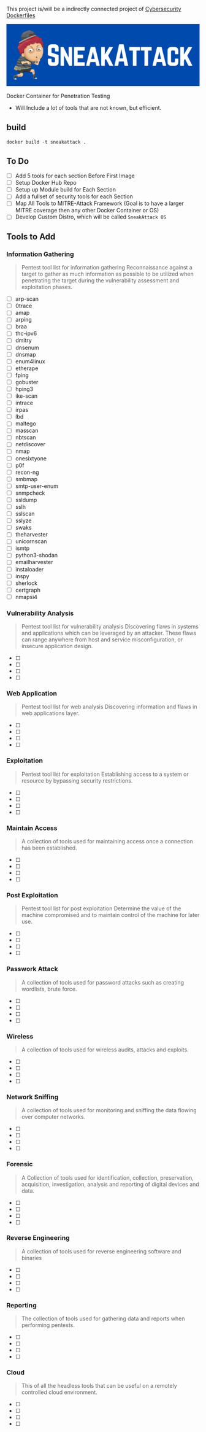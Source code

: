 This project is/will be a indirectly connected project of [Cybersecurity Dockerfiles](https://github.com/austinsonger/cybersecurity-dockerfiles)

![SneakAttack](/img/SneakAttack-Banner.png)

Docker Container for Penetration Testing
 - Will Include a lot of tools that are not known, but efficient. 


## build

```
docker build -t sneakattack .
```


## To Do
- [ ] Add 5 tools for each section Before First Image
- [ ] Setup Docker Hub Repo 
- [ ] Setup up Module build for Each Section
- [ ] Add a fullset of security tools for each Section
- [ ] Map All Tools to MITRE-Attack Framework (Goal is to have a larger MITRE coverage then any other Docker Container or OS)
- [ ] Develop Custom Distro, which will be called `SneakAttack OS`

## Tools to Add

### Information Gathering
> Pentest tool list for information gathering Reconnaissance against a target to gather as much information as possible to be utilized when penetrating the target during the vulnerability assessment and exploitation phases.

- [ ] arp-scan
- [ ] 0trace
- [ ] amap
- [ ] arping
- [ ] braa
- [ ] thc-ipv6
- [ ] dmitry
- [ ] dnsenum
- [ ] dnsmap
- [ ] enum4linux
- [ ] etherape
- [ ] fping
- [ ] gobuster
- [ ] hping3
- [ ] ike-scan
- [ ] intrace
- [ ] irpas
- [ ] lbd
- [ ] maltego
- [ ] masscan
- [ ] nbtscan
- [ ] netdiscover
- [ ] nmap
- [ ] onesixtyone
- [ ] p0f
- [ ] recon-ng
- [ ] smbmap
- [ ] smtp-user-enum
- [ ] snmpcheck
- [ ] ssldump
- [ ] sslh
- [ ] sslscan
- [ ] sslyze
- [ ] swaks
- [ ] theharvester
- [ ] unicornscan
- [ ] ismtp
- [ ] python3-shodan
- [ ] emailharvester
- [ ] instaloader
- [ ] inspy
- [ ] sherlock
- [ ] certgraph
- [ ] nmapsi4

### Vulnerability Analysis
> Pentest tool list for vulnerability analysis Discovering flaws in systems and applications which can be leveraged by an attacker. These flaws can range anywhere from host and service misconfiguration, or insecure application design.

- [ ] 
- [ ] 
- [ ] 
- [ ] 


<!--
  afl,
  doona,
  thc-ipv6,
  dhcpig,
  enumiax,
  gvm,
  iaxflood,
  inviteflood,
  dsniff,
  ohrwurm,
  protos-sip,
  rtpbreak,
  rtpflood,
  rtpinsertsound,
  rtpmixsound,
  sipp,
  slowhttptest,
  spike,
  sipvicious,
  thc-ssl-dos,
  unix-privesc-check,
  voiphopper,
  yersinia,
  siparmyknife,
  sctpscan,
  cisco-ocs,
  cisco-torch,
  copy-router-config,
-->




### Web Application
> Pentest tool list for web analysis Discovering information and flaws in web applications layer.

- [ ] 
- [ ] 
- [ ] 
- [ ] 


<!--
  burpsuite,
  commix,
  davtest,
  dirb,
  dirbuster,
  gobuster,
  joomscan,
  jsql-injection,
  nikto,
  padbuster,
  skipfish,
  wfuzz,
  whatweb,
  wig,
  wpscan,
  xsser,
  zaproxy,
  wafw00f,
  parsero,
-->



### Exploitation
>  Pentest tool list for exploitation Establishing access to a system or resource by bypassing security restrictions.

- [ ] 
- [ ] 
- [ ] 
- [ ] 


<!--
  armitage,
  beef-xss,
  commix,
  thc-ipv6,
  jsql-injection,
  king-phisher,
  mdbtools,
  metasploit-framework,
  oscanner,
  pompem,
  set,
  shellnoob,
  sidguesser,
  sqlmap,
  websploit,
  unicorn-magic,
  backdoor-factory,
-->




### Maintain Access
> A collection of tools used for maintaining access once a connection has been established.

- [ ] 
- [ ] 
- [ ] 
- [ ] 


<!--
  ncat-w32,
  powercat,
  dns2tcp,
  hyperion,
  iodine,
  laudanum,
  nishang,
  proxychains,
  proxytunnel,
  ptunnel,
  pwnat,
  sbd,
  shellter,
  socat,
  sslh,
  stunnel4,
  udptunnel,
  webacoo,
  weevely,
  windows-binaries,
  webshells,
-->



### Post Exploitation
> Pentest tool list for post exploitation Determine the value of the machine compromised and to maintain control of the machine for later use.

- [ ] 
- [ ] 
- [ ] 
- [ ] 


<!--
  mimikatz,
  powersploit,
  passing-the-hash,
  wce,
  xspy,
  lynis,
  linux-exploit-suggester
-->


### Passwork Attack
> A collection of tools used for password attacks such as creating wordlists, brute force.

- [ ] 
- [ ] 
- [ ] 
- [ ] 




<!--
  brutespray,
  cewl,
  changeme,
  chntpw,
  cmospwd,
  crackle,
  crunch,
  fcrackzip,
  hashcat,
  hashid,
  hydra,
  john,
  johnny,
  pack,
  medusa,
  onesixtyone,
  ophcrack-cli,
  ophcrack,
  pdfcrack,
  pipal,
  pixiewps,
  rainbowcrack,
  rarcrack,
  rcracki-mt,
  rsmangler,
  samdump2,
  sipcrack,
  sucrack,
  thc-pptp-bruter,
  truecrack,
  twofi,
  wordlists,
  device-pharmer,
  statsprocessor,
-->

### Wireless
> A collection of tools used for wireless audits, attacks and exploits.

- [ ] 
- [ ] 
- [ ] 
- [ ] 



<!--
  aircrack-ng,
  airgeddon,
  asleap,
  bluelog,
  blueranger,
  bluesnarfer,
  btscanner,
  bluez-hcidump,
  bully,
  cowpatty,
  crackle,
  eapmd5pass,
  fern-wifi-cracker,
  hackrf,
  inspectrum,
  king-phisher,
  mdk3,
  mfcuk,
  mfoc,
  mfterm,
  libfreefare-bin,
  libnfc-bin,
  pixiewps,
  reaver,
  redfang,
  rfcat,
  rtlsdr-scanner,
  ubertooth,
  wifi-honey,
  wifite,
  yersinia,

-->



### Network Sniffing
> A collection of tools used for monitoring and sniffing the data flowing over computer networks. 

- [ ] 
- [ ] 
- [ ] 
- [ ] 

<!--
  bettercap,
  chaosreader,
  darkstat,
  dnschef,
  dsniff,
  sniffjoke,
  tcpflow,
  driftnet,
  etherape,
  ettercap-graphical,
  thc-ipv6,
  fiked,
  hamster-sidejack,
  hexinject,
  isr-evilgrade,
  mitmproxy,
  netsniff-ng,
  rebind,
  responder,
  sslsniff,
  sslsplit,
  tcpreplay,
  wifi-honey,
  wireshark,
  yersinia,
-->



### Forensic
>  A Collection of tools used for identification, collection, preservation, acquisition, investigation, analysis and reporting of digital devices and data.

- [ ] 
- [ ] 
- [ ] 
- [ ] 

<!--
  afflib-tools,
  dumpzilla,
  extundelete,
  rifiuti,
  ewf-tools,
  cabextract,
  autopsy,
  binwalk,
  sleuthkit,
  dc3dd,
  dcfldd,
  ddrescue,
  dex2jar,
  ewf-tools,
  extundelete,
  foremost,
  galleta,
  gtkhash,
  guymager,
  hashdeep,
  magicrescue,
  missidentify,
  pasco,
  pdf-parser,
  pdfid,
  pev,
  recoverjpeg,
  reglookup,
  regripper,
  rifiuti,
  rifiuti2,
  safecopy,
  scalpel,
  scrounge-ntfs,
  vinetto,
  xplico,
  inetsim,
  forensic-artifacts,
  galleta,
  gpp-decrypt,
  guymager,
  smartmontools,
  yara,

-->



### Reverse Engineering
> A collection of tools used for reverse engineering software and binaries

- [ ] 
- [ ] 
- [ ] 
- [ ] 

<!--
  clang,
  dex2jar,
  edb-debugger,
  gdb,
  javasnoop,
  rizin,
  rizin-cutter,
  smali,
-->


### Reporting
>  The collection of tools used for gathering data and reports when performing pentests.

- [ ] 
- [ ] 
- [ ] 
- [ ] 


<!--
  eyewitness,
  faraday-cli,
  faraday,
-->

### Cloud
> This of all the headless tools that can be useful on a remotely controlled cloud environment.

- [ ] 
- [ ] 
- [ ] 
- [ ] 

<!--
 nginx,
 arping,
 crunch,
 davtest,
 dc3dd,
 dhcpig,
 dirb,
 dirbuster,
 dmitry,
 dns2tcp,
 dnschef,
 dnsenum,
 dnsmap,
 dos2unix,
 eapmd5pass,
 enumiax,
 ethtool,
 fcrackzip,
 fping,
 hashcat,
 hping3,
 iaxflood,
 impacket-scripts,
 iodine,
 isr-evilgrade,
 john,
 joomscan,
 laudanum,
 links,
 lynis,
 maskprocessor,
 medusa,
 metasploit-framework,
 miredo,
 miredo-server,
 mitmproxy,
 nasm,
 nbtscan,
 ncrack,
 netdiscover,
 nikto,
 nmap,
 openssh-server,
 ophcrack-cli,
 oscanner,
 p0f,
 powersploit,
 proxychains,
 proxytunnel,
 ptunnel,
 pwnat,
 crackmapexec,
 rainbowcrack,
 reaver,
 sbd,
 set,
 sfuzz,
 siege,
 skipfish,
 smbclient,
 smbmap,
 smtp-user-enum,
 snmpcheck,
 socat,
 spiderfoot,
 sqlmap,
 ssldump,
 sslscan,
 sslsniff,
 tcpdump,
 t50,
 thc-ipv6,
 thc-ssl-dos,
 theharvester,
 traceroute,
 whois,
 truecrack,
 udptunnel,
 unix-privesc-check,
 webacoo,
 webshells,
 websploit,
 weevely,
 whatweb,
 etherwake,
 wpscan,
 xprobe,
 xsser,
 yersinia,
 beef-xss [amd64 i386],
 saidar,
 hexinject

-->

